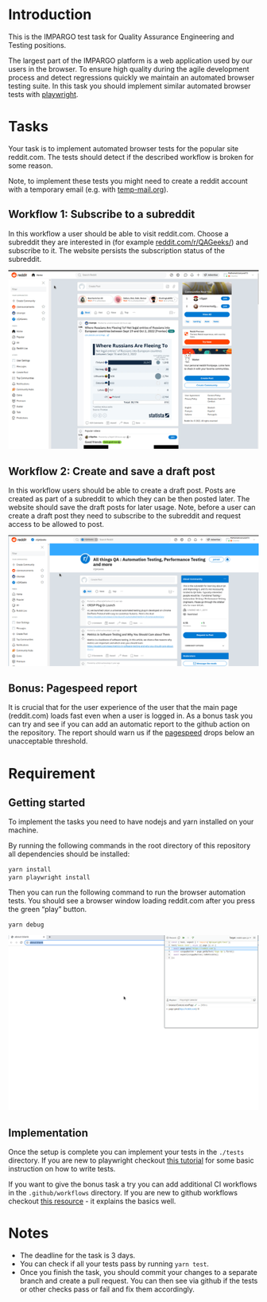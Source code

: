 # Introduction

This is the IMPARGO test task for Quality Assurance Engineering and Testing positions.

The largest part of the IMPARGO platform is a web application used by our users in the browser. To ensure high quality during the agile development process and detect regressions quickly we maintain an automated browser testing suite. In this task you should implement similar automated browser tests with [playwright](https://playwright.dev/).


# Tasks
Your task is to implement automated browser tests for the popular site reddit.com. The tests should detect if the described workflow is broken for some reason.

Note, to implement these tests you might need to create a reddit account with a temporary email (e.g. with [temp-mail.org](https://temp-mail.org/en/)).


## Workflow 1: Subscribe to a subreddit
In this workflow a user should be able to visit reddit.com. Choose a subreddit they are interested in (for example [reddit.com/r/QAGeeks/](https://www.reddit.com/r/QAGeeks/)) and subscribe to it. The website persists the subscription status of the subreddit.

![Workflow 1](./docs/task1.gif "image_tooltip")


## Workflow 2: Create and save a draft post
In this workflow users should be able to create a draft post. Posts are created as part of a subreddit to which they can be then posted later. The website should save the draft posts for later usage. 
Note, before a user can create a draft post they need to subscribe to the subreddit and request access to be allowed to post.

![Workflow 2](./docs/task2.gif "image_tooltip")


## Bonus: Pagespeed report
It is crucial that for the user experience of the user that the main page (reddit.com) loads fast even when a user is logged in. As a bonus task you can try and see if you can add an automatic report to the github action on the repository. The report should warn us if the [pagespeed](https://pagespeed.web.dev/) drops below an unacceptable threshold. 


# Requirement
## Getting started

To implement the tasks you need to have nodejs and yarn installed on your machine. 

By running the following commands in the root directory of this repository all dependencies should be installed:

```
yarn install
yarn playwright install
```

Then you can run the following command to run the browser automation tests. You should see a browser window loading reddit.com after you press the green “play” button.

```
yarn debug
```

![Debug screenshot](./docs/debug.gif "image_tooltip")



## Implementation
Once the setup is complete you can implement your tests in the `./tests` directory. If you are new to playwright checkout [this tutorial](https://playwright.dev/docs/writing-tests) for some basic instruction on how to write tests. 

If you want to give the bonus task a try you can add additional CI workflows in the `.github/workflows` directory. If you are new to github workflows checkout [this resource](https://docs.github.com/en/actions/using-workflows) - it explains the basics well. 


# Notes
* The deadline for the task is 3 days.
* You can check if all your tests pass by running `yarn test`.
* Once you finish the task, you should commit your changes to a separate branch and create a pull request. You can then see via github if the tests or other checks pass or fail and fix them accordingly.